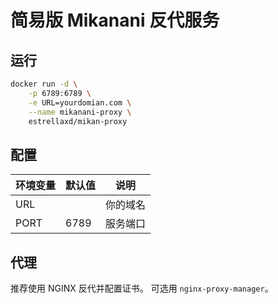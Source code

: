 # 简易版 Mikanani 反代服务

## 运行

```bash
docker run -d \
    -p 6789:6789 \
    -e URL=yourdomian.com \
    --name mikanani-proxy \
    estrellaxd/mikan-proxy
```

## 配置

| 环境变量 | 默认值 | 说明 |
| -------- | ------ | ---- |
| URL |  | 你的域名 |
| PORT | 6789 | 服务端口 |

## 代理

推荐使用 NGINX 反代并配置证书。
可选用 `nginx-proxy-manager`。